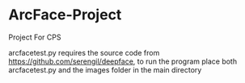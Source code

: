 # ArcFace-Project
Project For CPS

arcfacetest.py requires the source code from https://github.com/serengil/deepface, to run the program place both arcfacetest.py and the images folder in the main directory
